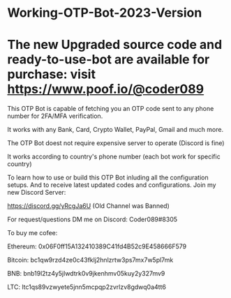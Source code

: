 # Working-OTP-Bot-2023-Version
# The new Upgraded source code and ready-to-use-bot are available for purchase: visit https://www.poof.io/@coder089

This OTP Bot is capable of fetching you an OTP code sent to any phone number for 2FA/MFA verification.

It works with any Bank, Card, Crypto Wallet, PayPal, Gmail and much more.

The OTP Bot doest not require expensive server to operate (Discord is fine)

It works according to country's phone number (each bot work for specific country)

To learn how to use or build this OTP Bot inluding all the configuration setups.
And to receive latest updated codes and configurations. Join my new Discord Server:

https://discord.gg/yRcgJa6U (Old Channel was Banned)

For request/questions DM me on Discord: Coder089#8305

To buy me cofee: 

  Ethereum: 0x06F0ff15A132410389C41fd4B52c9E458666F579
  
  Bitcoin: bc1qw9rzd4ze0c43fklj2hnlzrtw3ps7mx7w5pl7mk
  
  BNB: bnb19l2tz4y5jlwdtrk0v9jkenhmv05kuy2y327mv9
  
  LTC: ltc1qs89vzwyete5jnn5mcpqp2zvrlzv8gdwq0a4tt6


